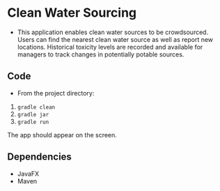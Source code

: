 # Clean Water Sourcing
- This application enables clean water sources to be crowdsourced. Users can find the nearest clean water source as well as report new locations. Historical toxicity levels are recorded and available for managers to track changes in potentially potable sources.

## Code
- From the project directory:

1. `gradle clean`
2. `gradle jar`
3. `gradle run`

The app should appear on the screen.

## Dependencies
- JavaFX
- Maven